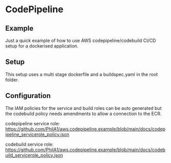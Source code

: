 # CodePipeline

## Example
Just a quick example of how to use AWS codepipeline/codebuild CI/CD setup for a dockerised application.

## Setup
This setup uses a multi stage dockerfile and a buildspec.yaml in the root folder.

## Configuration
The IAM policies for the service and build roles can be auto generated but the codebuild policy needs amendments to allow a connection to the ECR.

codepipeline service role: https://github.com/PhilA1/aws.codepipeline.example/blob/main/docs/codepipeline_servicerole_policy.json

codebuild service role: https://github.com/PhilA1/aws.codepipeline.example/blob/main/docs/codebuild_servicerole_policy.json
